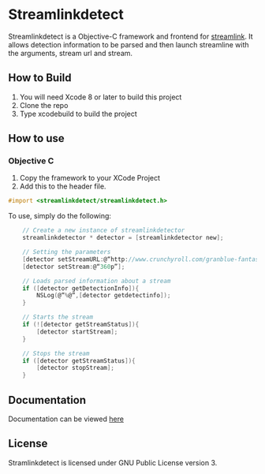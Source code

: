 # Streamlinkdetect

Streamlinkdetect is a Objective-C framework and frontend for [streamlink](https://streamlink.github.io). It allows detection information to be parsed and then launch streamline with the arguments, stream url and stream.


## How to Build
1. You will need Xcode 8 or later to build this project
2. Clone the repo
3. Type xcodebuild to build the project

## How to use 
### Objective C
1. Copy the framework to your XCode Project
2. Add this to the header file.

```objective-c
#import <streamlinkdetect/streamlinkdetect.h>
```

To use, simply do the following:

```objective-c
	// Create a new instance of streamlinkdetector
	streamlinkdetector * detector = [streamlinkdetector new];

	// Setting the parameters
    [detector setStreamURL:@“http://www.crunchyroll.com/granblue-fantasy-the-animation/episode-1-untitled-729263”];
    [detector setStream:@“360p”];

	// Loads parsed information about a stream
    if ([detector getDetectionInfo]){
		NSLog(@“%@“,[detector getdetectinfo]);
    }

	// Starts the stream
	if (![detector getStreamStatus]){
        [detector startStream];
    }

	// Stops the stream
    if ([detector getStreamStatus]){
        [detector stopStream];
    }
```

## Documentation
Documentation can be viewed [here](http://atelier-shiori.github.io/Streamlinkdetect)

## License

Stramlinkdetect is licensed under GNU Public License version 3.
